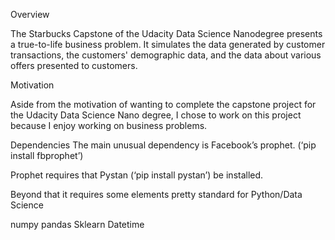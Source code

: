 ﻿Overview


The Starbucks Capstone of the Udacity Data Science Nanodegree presents a true-to-life business problem. It simulates the data generated by customer transactions, the customers' demographic data, and the data about various offers presented to customers.


Motivation


Aside from the motivation of wanting to complete the capstone project for the Udacity Data Science Nano degree, I chose to work on this project because I enjoy working on business problems.


Dependencies
The main unusual dependency is Facebook’s prophet. (‘pip install fbprophet’)


Prophet requires that Pystan (‘pip install pystan’) be installed.


Beyond that it requires some elements pretty standard for Python/Data Science


numpy
pandas
Sklearn
Datetime
